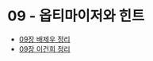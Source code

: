 # 09 - 옵티마이저와 힌트

- [09장 배제우 정리](https://parallel-shrine-c64.notion.site/9-1-1787d6692ca8800db6f3c808eb1ae77f)
- [09장 이건희 정리]()